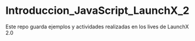 # Introduccion_JavaScript_LaunchX_2
Este repo guarda ejemplos y actividades realizadas en los lives de LaunchX 2.0
